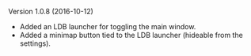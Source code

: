 Version 1.0.8 (2016-10-12)

* Added an LDB launcher for toggling the main window.
* Added a minimap button tied to the LDB launcher (hideable from the settings).
